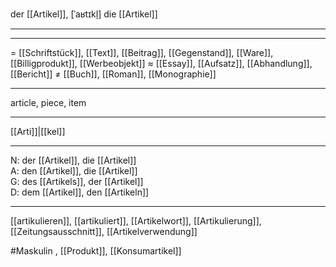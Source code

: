 der [[Artikel]], [ˈaʁtɪkl̩]
die [[Artikel]]

---


---
= [[Schriftstück]], [[Text]], [[Beitrag]], [[Gegenstand]], [[Ware]], [[Billigprodukt]], [[Werbeobjekt]]
≈ [[Essay]], [[Aufsatz]], [[Abhandlung]], [[Bericht]]
≠ [[Buch]], [[Roman]], [[Monographie]]

---
article, piece, item

---
[[Arti]]|[[kel]]

---
N: der [[Artikel]], die [[Artikel]]  
A: den [[Artikel]], die [[Artikel]]  
G: des [[Artikels]], der [[Artikel]]  
D: dem [[Artikel]], den [[Artikeln]]  

---
[[artikulieren]], [[artikuliert]], [[Artikelwort]], [[Artikulierung]], [[Zeitungsausschnitt]], [[Artikelverwendung]]

#Maskulin , [[Produkt]], [[Konsumartikel]]